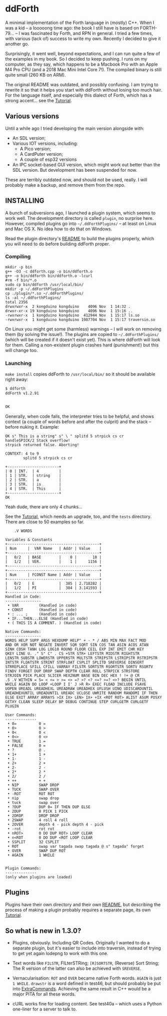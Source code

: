 # ddForth

A minimal implementation of the Forth language in (mostly) C++. When I was a kid – a looooong time ago: the book I still have is based on FORTH-79... – I was fascinated by Forth, and RPN in general. I tried a few times, with various (lack of) success to write my own. Recently I decided to give it another go.

Surprisingly, it went well, beyond expectations, and I can run quite a few of the examples in my book. So I decided to keep pushing. I runs on my computer, as they say, which happens to be a Macbook Pro with an Apple M4 Pro CPU (and a 2018 Mac Mini Intel Core 7!). The compiled binary is still quite small (260 KB on ARM).

The original README was outdated, and possibly confusing. I am trying to rewrite it so that it helps you start with ddForth without losing too much hair. For the language itself, and especially this dialect of Forth, which has a strong accent... see the [Tutorial](Tutorial.md).

## Various versions

Until a while ago I tried developing the main version alongside with:

* An SDL version;
* Various IOT versions, including:
	* A Pico version;
	* A CardPuter version;
	* A couple of esp32 versions
* An IPC socket-based GUI version, which might work out better than the SDL version. But development has been suspended for now.

These are terribly outdated now, and should not be used, really. I will probably make a backup, and remove them from the repo.

## INSTALLING

A bunch of subversions ago, I launched a plugin system, which seems to work well. The development directory is called `plugin`, no surprise here. However, compiled plugins go into `~/.ddForthPlugins/` – at least on Linux and Mac OS X. No idea how to do that on Windows.

Read the plugin directory's [README](plugin/README.md) to build the plugins properly, which you will need to do before building ddForth proper.

### Compiling

```sh~/ddForth$ make install
mkdir -p bin
g++ -O3 -c ddforth.cpp -o bin/ddforth.o
g++ -o bin/ddforth bin/ddforth.o -lcurl
#rm -f bin/*.o
sudo cp bin/ddforth /usr/local/bin/
mkdir -p ~/.ddForthPlugins
cp ./plugin/*.so ~/.ddForthPlugins/
ls -al ~/.ddForthPlugins/
total 2356
drwxrwxr-x  2 kongduino kongduino    4096 Nov  1 14:32 .
drwxr-xr-x 19 kongduino kongduino    4096 Nov  1 15:16 ..
-rwxrwxr-x  1 kongduino kongduino  412944 Nov  1 15:17 ls.so
-rwxrwxr-x  1 kongduino kongduino 1987704 Nov  1 15:17 traversin.so
```

On Linux you might get some (harmless) warnings – I will work on removing them (by solving the issue!). The plugins are copied to `~/.ddForthPlugins/` (which will be created if it doesn't exist yet). This is where ddForth will look for them. Calling a non-existent plugin crashes hard (punishment!) but this will change too.

### Launching

`make install` copies ddForth to `/usr/local/bin/` so it should be available right away:

```sh
$ ddforth 
ddForth v1.2.91


OK 
```

Generally, when code fails, the interpreter tries to be helpful, and shows context (a couple of words before and after the culprit) and the stack – before nuking it. Example:


```
OK s" This is a string" s" \ " splitd 5 strpick cs cr
handleSPICK/2 Stack overflow!
strpick returned false. Aborting!

CONTEXT: 4 to 9
        splitd 5 strpick cs cr         

+-----------------------+
| 0	| INT.	| 4         |
| 1	| STR.	| string	|
| 2	| STR.	| a	        |
| 3	| STR.	| is	    |
| 4	| STR.	| This	    |
+-----------------------+
OK 
```

Yeah dude, there are only 4 chunks...

See the [Tutorial](Tutorial.md), which needs an upgrade, too, and the `tests` directory. There are close to 50 examples so far.



```
	.V WORDS

Variables & Constants
+-----------------------------------------+
| Num     |  VAR Name   | Addr | Value    |
+-----------------------------------------+
|   0/2   | BASE        |    0 |       10 |
|   1/2   | VER.        |    1 |     1156 |
+-----------------------------------------+
+-----------------------------------------+
| Num     | FCONST Name | Addr | Value    |
+-----------------------------------------+
|   0/2   | E           |  385 | 2.718282 |
|   1/2   | PI          |  384 | 3.141593 |
+-----------------------------------------+
Handled in Code:
----------------
 • VAR         (Handled in code)
 • CONST       (Handled in code)
 • : ... ;     (Handled in code)
 • IF...THEN...ELSE (Handled in code)
 • ( THIS IS A COMMENT. ) (Handled in code)

Native Commands:
----------------
WORDS HELP SUPP_ARGS HEXDUMP HELP" + - * / ABS MIN MAX FACT MOD
AND OR XOR NOT NEGATE INVERT SQR SQRT SIN COS TAN ASIN ACOS ATAN
SINH COSH TANH LOG LOG10 ROUND FLOOR CEIL EXP INT EMIT CHR KEY
QKEY LINE U. ." S" C" . CS +STR STR+ LEFTSTR MIDSTR RIGHTSTR
LENSTR SUBSTR LOWERSTR UPPERSTR MULTSTR STRIPSTR LSTRIPSTR RSTRIPSTR
INTSTR FLOATSTR STRINT STRFLOAT CSPLIT SPLITD SREVERSE DINSERT
STRREPLACE SFILL CFILL VARRAY FILSTR SORTSTR RSORTSTR SORTV RSORTV
FINDV FORGET DUP DROP SWAP DEPTH CLEAR ROLL STRPICK STRSTORE
STRJOIN PICK PLACE SLICER HEX2NUM BASE BIN DEC HEX ! !+ @ CR
.S .V WITHIN = S= < <= > >= <> =? >? <? <=? >=? <>? BEGIN UNTIL
WHILE AGAIN DO LOOP +LOOP I I' J >R R> EXEC FLOAD INCLUDE FSAVE
UOPEN UREADL UREADHEXL UREADRAW UREADHEX UFLUSH UINQ UDISCARDUNTIL
UREADHEXUNTIL UREADUNTIL UREADC UCLOSE UWRITE RANDOM RANDOMI IF THEN
ELSE EXIT ARRAY ARRAYS >IX IX> LEN> IX+ +IX <ROT ROT> ALIST ASUM POSXY
GETXY CLEAN SLEEP DELAY BP DEBUG CONTINUE STEP CURLGETM CURLGETF PLUGIN 

User Commands:
--------------
 • 0=          0 =
 • 0>          0 >
 • 0<          0 <
 • 0<>         0 <>
 • TRUE        1 =
 • FALSE       0 =
 • ?           @ .
 • 1+          1 +
 • 1-          1 -
 • 2+          2 +
 • 2-          2 -
 • 2*          2 *
 • 2/          2 /
 • ++          + +
 • NIP         SWAP DROP
 • TUCK        SWAP OVER
 • -ROT        ROT ROT
 • nip         swap drop
 • tuck        swap over
 • ?DUP        DUP 0= IF THEN DUP ELSE
 • 2DUP        0 PICK 1 PICK
 • 2DROP       DROP DROP
 • 2SWAP       4 roll 4 roll
 • 2OVER       depth 4 - pick depth 4 - pick
 • -rot        rot rot
 • nROT>       0 DO DUP ROT> LOOP CLEAR
 • n<ROT       0 DO DUP <ROT LOOP CLEAR
 • SSPLIT      32 CSPLIT
 • ROT         swap var tagada swap tagada @ s" tagada" forget 
 • OVER        SWAP DUP ROT
 • AGAIN       1 WHILE


Plugin Commands:
--------------
(only when plugins are loaded)
```

## Plugins

Plugins have their own directory and their own [README](plugin/README.md), but describing the process of making a plugin probably requires a separate page, its own [Tutorial](plugin/Tutorial.md).

## So what is new in 1.3.0?

* Plugins, obviously. Including QR Codes. Originally I wanted to do a separate plugin, but it's easier to include into traversin, instead of trying to get yet again lodepng to work with this one.

* Text words like `FILSTR`, FILterSTRing; `[R]SORTSTR`, (Reverse) Sort String; The R version of the latter can also be achieved with `SREVERSE`.

* Vernacularisation: `ROT` and `OVER` became native Forth words. `AGAIN` is just `1 WHILE`. `drawstr` is a word defined in test46, but should probably be put into [ExtraCommands](ExtraCommands.hpp). Achieving the same result in C++ would be a major PITA for all these words.

* cURL works fine for loading content. See test40a – which uses a Python one-liner for a server to talk to.
